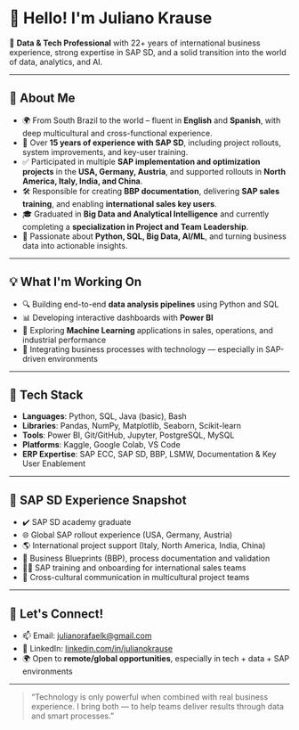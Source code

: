 # 👋 Hello! I'm Juliano Krause

🎯 **Data & Tech Professional** with 22+ years of international business experience, strong expertise in SAP SD, and a solid transition into the world of data, analytics, and AI.

---

## 🚀 About Me

- 🌍 From South Brazil to the world – fluent in **English** and **Spanish**, with deep multicultural and cross-functional experience.
- 💼 Over **15 years of experience with SAP SD**, including project rollouts, system improvements, and key-user training.
- ✅ Participated in multiple **SAP implementation and optimization projects** in the **USA, Germany, Austria**, and supported rollouts in **North America, Italy, India, and China**.
- 🛠️ Responsible for creating **BBP documentation**, delivering **SAP sales training**, and enabling **international sales key users**.
- 🎓 Graduated in **Big Data and Analytical Intelligence** and currently completing a **specialization in Project and Team Leadership**.
- 🧠 Passionate about **Python, SQL, Big Data, AI/ML**, and turning business data into actionable insights.

---

## 💡 What I'm Working On

- 🔍 Building end-to-end **data analysis pipelines** using Python and SQL
- 📊 Developing interactive dashboards with **Power BI**
- 🧠 Exploring **Machine Learning** applications in sales, operations, and industrial performance
- 🔄 Integrating business processes with technology — especially in SAP-driven environments

---

## 🧰 Tech Stack

- **Languages**: Python, SQL, Java (basic), Bash
- **Libraries**: Pandas, NumPy, Matplotlib, Seaborn, Scikit-learn
- **Tools**: Power BI, Git/GitHub, Jupyter, PostgreSQL, MySQL
- **Platforms**: Kaggle, Google Colab, VS Code
- **ERP Expertise**: SAP ECC, SAP SD, BBP, LSMW, Documentation & Key User Enablement

---

## 🧩 SAP SD Experience Snapshot

- ✔️ SAP SD academy graduate  
- 🌐 Global SAP rollout experience (USA, Germany, Austria)  
- 🌎 International project support (Italy, North America, India, China)  
- 📄 Business Blueprints (BBP), process documentation and validation  
- 🧑‍🏫 SAP training and onboarding for international sales teams  
- 💬 Cross-cultural communication in multicultural project teams

---

## 🤝 Let's Connect!

- 📫 Email: [julianorafaelk@gmail.com](mailto:julianorafaelk@gmail.com)  
- 💼 LinkedIn: [linkedin.com/in/julianokrause](https://www.linkedin.com/in/julianokrause)  
- 🌍 Open to **remote/global opportunities**, especially in tech + data + SAP environments

---

> “Technology is only powerful when combined with real business experience. I bring both — to help teams deliver results through data and smart processes.”

